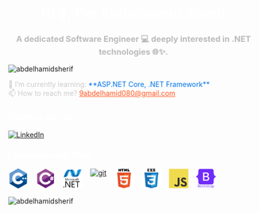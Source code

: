 <h1 align="center" style="color:white;">Hi 👋, I'm Abdelhamid Sherif</h1>
<h3 align="center" style="color: #bbb;">A dedicated Software Engineer 💻 deeply interested in .NET technologies 🌐✨.</h3>

<p align="left"> <img src="https://komarev.com/ghpvc/?username=abdelhamidsherif&label=Profile%20views&color=0e75b6&style=flat" alt="abdelhamidsherif" /> </p>
 <ul style="list-style-type: none; padding: 0; color: #ccc;">
            <li>🌱 I’m currently learning: <span style="color: #0073e6;">**ASP.NET Core, .NET Framework**</span></li>
            <li>📫 How to reach me? <a href="mailto:9abdelhamid080@gmail.com" style="color: #ff5722;">9abdelhamid080@gmail.com</a></li>
</ul>

<h3 align="left" style="color: white;">Connect with me:</h3>
        <p align="left">
            <a href="https://www.linkedin.com/in/abdelhamid-sherif" target="_blank">
                <img align="center" src="https://raw.githubusercontent.com/rahuldkjain/github-profile-readme-generator/master/src/images/icons/Social/linked-in-alt.svg" alt="LinkedIn" height="30" width="40" />
            </a>
        </p>

  <h3 align="left" style="color: white;">Languages and Tools:</h3>
        <p align="left" style="display: flex; flex-wrap: wrap; gap: 15px; color: #ccc;">
            <a href="https://www.w3schools.com/cpp/" target="_blank" rel="noreferrer"><img src="https://raw.githubusercontent.com/devicons/devicon/master/icons/cplusplus/cplusplus-original.svg" alt="cplusplus" width="40" height="40" /></a>
            <a href="https://www.w3schools.com/cs/" target="_blank" rel="noreferrer"><img src="https://raw.githubusercontent.com/devicons/devicon/master/icons/csharp/csharp-original.svg" alt="csharp" width="40" height="40" /></a>
            <a href="https://dotnet.microsoft.com/" target="_blank" rel="noreferrer"><img src="https://raw.githubusercontent.com/devicons/devicon/master/icons/dot-net/dot-net-original-wordmark.svg" alt="dotnet" width="40" height="40" /></a>
            <a href="https://git-scm.com/" target="_blank" rel="noreferrer"><img src="https://www.vectorlogo.zone/logos/git-scm/git-scm-icon.svg" alt="git" width="40" height="40" /></a>
            <a href="https://www.w3.org/html/" target="_blank" rel="noreferrer"><img src="https://raw.githubusercontent.com/devicons/devicon/master/icons/html5/html5-original-wordmark.svg" alt="html5" width="40" height="40" /></a>
            <a href="https://www.w3schools.com/css/" target="_blank" rel="noreferrer"><img src="https://raw.githubusercontent.com/devicons/devicon/master/icons/css3/css3-original-wordmark.svg" alt="css3" width="40" height="40" /></a>
            <a href="https://developer.mozilla.org/en-US/docs/Web/JavaScript" target="_blank" rel="noreferrer"><img src="https://raw.githubusercontent.com/devicons/devicon/master/icons/javascript/javascript-original.svg" alt="javascript" width="40" height="40" /></a>
            <a href="https://getbootstrap.com" target="_blank" rel="noreferrer"><img src="https://raw.githubusercontent.com/devicons/devicon/master/icons/bootstrap/bootstrap-plain-wordmark.svg" alt="bootstrap" width="40" height="40" /></a>
        </p>
            <p>
                <img align="left" src="https://github-readme-stats.vercel.app/api/top-langs?username=abdelhamidsherif&show_icons=true&locale=en&layout=compact" alt="abdelhamidsherif" />
            </p>        



